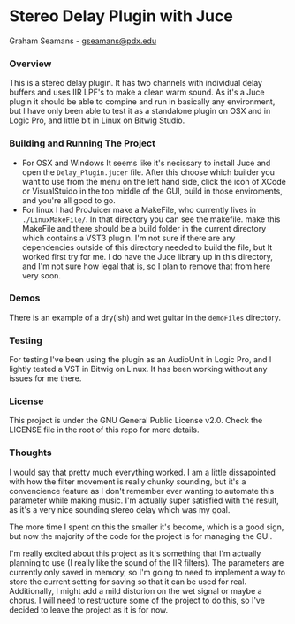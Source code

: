 # Stereo Delay Plugin with Juce

Graham Seamans - gseamans@pdx.edu

### Overview

This is a stereo delay plugin. It has two channels with individual delay buffers and uses IIR LPF's to make a clean warm sound. As it's a Juce plugin it should be able to compine and run in basically any environment, but I have only been able to test it as a standalone plugin on OSX and in Logic Pro, and little bit in Linux on Bitwig Studio.

### Building and Running The Project

* For OSX and Windows It seems like it's necissary to install Juce and open the `Delay_Plugin.jucer` file. After this choose which builder you want to use from the menu on the left hand side, click the icon of XCode or VisualStuido in the top middle of the GUI, build in those enviroments, and you're all good to go.
* For linux I had ProJuicer make a MakeFile, who currently lives in `./LinuxMakeFile/`. In that directory you can see the makefile. make this MakeFile and there should be a build folder in the current directory which contains a VST3 plugin. I'm not sure if there are any dependencies outside of this directory needed to build the file, but It worked first try for me. I do have the Juce library up in this directory, and I'm not sure how legal that is, so I plan to remove that from here very soon.

### Demos

There is an example of a dry(ish) and wet guitar in the `demoFiles` directory.

### Testing

For testing I've been using the plugin as an AudioUnit in Logic Pro, and I lightly tested a VST in Bitwig on Linux. It has been working without any issues for me there.

### License

This project is under the GNU General Public License v2.0. Check the LICENSE file in the root of this repo for more details.

### Thoughts

I would say that pretty much everything worked. I am a little dissapointed with how the filter movement is really chunky sounding, but it's a convencience feature as I don't remember ever wanting to automate this parameter while making music. I'm actually super satisfied with the result, as it's a very nice sounding stereo delay which was my goal.

The more time I spent on this the smaller it's become, which is a good sign, but now the majority of the code for the project is for managing the GUI.

I'm really excited about this project as it's something that I'm actually planning to use (I really like the sound of the IIR filters). The parameters are currently only saved in memory, so I'm going to need to implement a way to store the current setting for saving so that it can be used for real. Additionally, I might add a mild distorion on the wet signal or maybe a chorus. I will need to restructure some of the project to do this, so I've decided to leave the project as it is for now.
